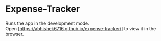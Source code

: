 # Expense-Tracker
Runs the app in the development mode.<br />
Open [https://abhishek6716.github.io/expense-tracker/] to view it in the browser.